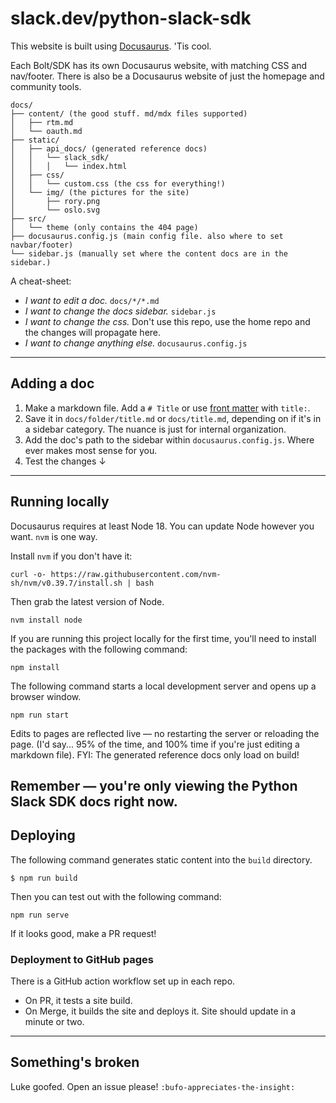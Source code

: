 # slack.dev/python-slack-sdk

This website is built using [Docusaurus](https://docusaurus.io/). 'Tis cool.

Each Bolt/SDK has its own Docusaurus website, with matching CSS and nav/footer. There is also be a Docusaurus website of just the homepage and community tools. 

```
docs/
├── content/ (the good stuff. md/mdx files supported)
│   ├── rtm.md
│   └── oauth.md
├── static/
│   ├── api_docs/ (generated reference docs)
│   │   └── slack_sdk/
│   │   │   └── index.html
│   ├── css/
│   │   └── custom.css (the css for everything!)
│   └── img/ (the pictures for the site)
│       ├── rory.png 
│       └── oslo.svg 
├── src/
│   └── theme (only contains the 404 page)
├── docusaurus.config.js (main config file. also where to set navbar/footer)
└── sidebar.js (manually set where the content docs are in the sidebar.)
```

A cheat-sheet:
* _I want to edit a doc._ `docs/*/*.md`
* _I want to change the docs sidebar._ `sidebar.js`
* _I want to change the css._ Don't use this repo, use the home repo and the changes will propagate here.
* _I want to change anything else._ `docusaurus.config.js`

----

## Adding a doc

1. Make a markdown file. Add a `# Title` or use [front matter](https://docusaurus.io/docs/next/create-doc) with `title:`. 
2. Save it in `docs/folder/title.md` or `docs/title.md`, depending on if it's in a sidebar category. The nuance is just for internal organization.
3. Add the doc's path to the sidebar within `docusaurus.config.js`. Where ever makes most sense for you.
4. Test the changes ↓

---

## Running locally

Docusaurus requires at least Node 18. You can update Node however you want. `nvm` is one way. 

Install `nvm` if you don't have it:

```
curl -o- https://raw.githubusercontent.com/nvm-sh/nvm/v0.39.7/install.sh | bash
```

Then grab the latest version of Node.

```
nvm install node
```


If you are running this project locally for the first time, you'll need to install the packages with the following command:

```
npm install
```

The following command starts a local development server and opens up a browser window. 

```
npm run start
```

Edits to pages are reflected live — no restarting the server or reloading the page. (I'd say... 95% of the time, and 100% time if you're just editing a markdown file). FYI: The generated reference docs only load on build!

Remember — you're only viewing the Python Slack SDK docs right now.
---

## Deploying

The following command generates static content into the `build` directory. 

```
$ npm run build
```

Then you can test out with the following command: 

```
npm run serve
```

If it looks good, make a PR request!

### Deployment to GitHub pages

There is a GitHub action workflow set up in each repo. 

* On PR, it tests a site build.
* On Merge, it builds the site and deploys it. Site should update in a minute or two.

---

## Something's broken

Luke goofed. Open an issue please! `:bufo-appreciates-the-insight:`